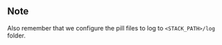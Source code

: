 <!-- post: -->


## Note

Also remember that we configure the pill files to log to `<STACK_PATH>/log` folder.



